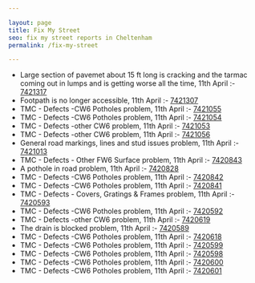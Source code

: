 ```yaml
---

layout: page
title: Fix My Street
seo: fix my street reports in Cheltenham
permalink: /fix-my-street

---
```


<!-- fix_marker starts -->

- Large section of pavemet about 15 ft long is cracking and the tarmac coming out in lumps and is getting worse all the time, 11th April :- [7421317](https://www.fixmystreet.com/report/7421317)
- Footpath is no longer accessible, 11th April :- [7421307](https://www.fixmystreet.com/report/7421307)
- TMC - Defects -CW6 Potholes  problem, 11th April :- [7421055](https://www.fixmystreet.com/report/7421055)
- TMC - Defects -CW6 Potholes  problem, 11th April :- [7421054](https://www.fixmystreet.com/report/7421054)
- TMC - Defects -other CW6 problem, 11th April :- [7421053](https://www.fixmystreet.com/report/7421053)
- TMC - Defects -other CW6 problem, 11th April :- [7421056](https://www.fixmystreet.com/report/7421056)
- General road markings, lines and stud issues problem, 11th April :- [7421013](https://www.fixmystreet.com/report/7421013)
- TMC - Defects - Other FW6  Surface problem, 11th April :- [7420843](https://www.fixmystreet.com/report/7420843)
- A pothole in road problem, 11th April :- [7420828](https://www.fixmystreet.com/report/7420828)
- TMC - Defects -CW6 Potholes  problem, 11th April :- [7420842](https://www.fixmystreet.com/report/7420842)
- TMC - Defects -CW6 Potholes  problem, 11th April :- [7420841](https://www.fixmystreet.com/report/7420841)
- TMC - Defects - Covers, Gratings & Frames problem, 11th April :- [7420593](https://www.fixmystreet.com/report/7420593)
- TMC - Defects -CW6 Potholes  problem, 11th April :- [7420592](https://www.fixmystreet.com/report/7420592)
- TMC - Defects -other CW6 problem, 11th April :- [7420619](https://www.fixmystreet.com/report/7420619)
- The drain is blocked problem, 11th April :- [7420589](https://www.fixmystreet.com/report/7420589)
- TMC - Defects -CW6 Potholes  problem, 11th April :- [7420618](https://www.fixmystreet.com/report/7420618)
- TMC - Defects -CW6 Potholes  problem, 11th April :- [7420599](https://www.fixmystreet.com/report/7420599)
- TMC - Defects -CW6 Potholes  problem, 11th April :- [7420598](https://www.fixmystreet.com/report/7420598)
- TMC - Defects -CW6 Potholes  problem, 11th April :- [7420600](https://www.fixmystreet.com/report/7420600)
- TMC - Defects -CW6 Potholes  problem, 11th April :- [7420601](https://www.fixmystreet.com/report/7420601)

<!-- fix_marker ends -->